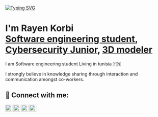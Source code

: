 [![Typing SVG](https://readme-typing-svg.demolab.com?font=Fira+Code&weight=700&size=26&duration=4915&pause=2000&color=58A6FF&random=false&width=435&lines=%3Ch1%3E+Welcome!+%3C%2Fh1%3E)](https://git.io/typing-svg)
<h1>I'm Rayen Korbi<br/><a href="https://www.linkedin.com/in/rayen-korbi-4ab072240/">Software engineering student</a>,  <a href="https://github.com/rayenkorbi">Cybersecurity Junior</a>,  <a href="https://youtube.com/playlist?list=PLsTXgTycZUcv7dAIGrgra-IS4ZHa5HRKW&si=9lt00FsIXQFxXKl-">3D modeler</a></h1>

I am Software engineering student Living in tunisia 🇹🇳

I strongly believe in knowledge sharing through interaction and communication amongst co-workers.



<h2> 📲 Connect with me:</h2>

[<img align="left" alt="JoshMadakor | YouTube" width="22px" src="https://cdn.jsdelivr.net/npm/simple-icons@v3/icons/youtube.svg" />][youtube]
[<img align="left" alt="JoshMadakor | Twitter" width="22px" src="https://cdn.jsdelivr.net/npm/simple-icons@v3/icons/twitter.svg" />][twitter]
[<img align="left" alt="JoshMadakor | LinkedIn" width="22px" src="https://cdn.jsdelivr.net/npm/simple-icons@v3/icons/linkedin.svg" />][linkedin]
[<img align="left" alt="JoshMadakor | Instagram" width="22px" src="https://cdn.jsdelivr.net/npm/simple-icons@v3/icons/instagram.svg" />][instagram]

[twitter]: https://twitter.com/k0_ryn
[youtube]: https://www.youtube.com/channel/UC5UO98ECiJVQmdvqSmNLlWg
[instagram]: https://www.instagram.com/rayen.korbi_/
[linkedin]: https://www.linkedin.com/in/rayen-korbi-4ab072240/

<!--
**joshmadakor1/joshmadakor1** is a ✨ _special_ ✨ repository because its `README.md` (this file) appears on your GitHub profile.

Here are some ideas to get you started:

- 🔭 I’m currently working on ...
- 🌱 I’m currently learning ...
- 👯 I’m looking to collaborate on ...
- 🤔 I’m looking for help with ...
- 💬 Ask me about ...
- 📫 How to reach me: ...
- 😄 Pronouns: ...
- ⚡ Fun fact: ...
-->
